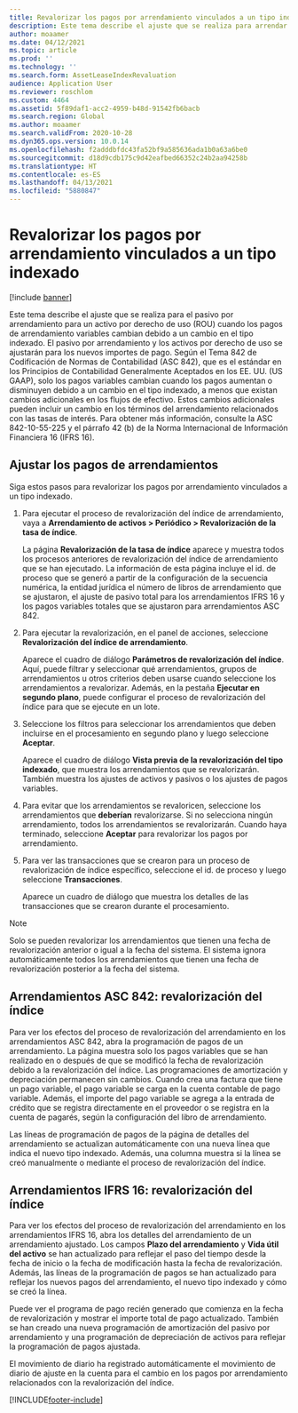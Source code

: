 ```yaml
---
title: Revalorizar los pagos por arrendamiento vinculados a un tipo indexado
description: Este tema describe el ajuste que se realiza para arrendar el pasivo para un activo por derecho de uso (ROU) cuando los pagos de arrendamiento variables cambian debido a un cambio en el tipo indexado.
author: moaamer
ms.date: 04/12/2021
ms.topic: article
ms.prod: ''
ms.technology: ''
ms.search.form: AssetLeaseIndexRevaluation
audience: Application User
ms.reviewer: roschlom
ms.custom: 4464
ms.assetid: 5f89daf1-acc2-4959-b48d-91542fb6bacb
ms.search.region: Global
ms.author: moaamer
ms.search.validFrom: 2020-10-28
ms.dyn365.ops.version: 10.0.14
ms.openlocfilehash: f2adddbfdc43fa52bf9a585636ada1b0a63a6be0
ms.sourcegitcommit: d18d9cdb175c9d42eafbed66352c24b2aa94258b
ms.translationtype: HT
ms.contentlocale: es-ES
ms.lasthandoff: 04/13/2021
ms.locfileid: "5880847"
---
```

# <a name="revalue-lease-payments-that-are-linked-to-an-index-rate"></a>Revalorizar los pagos por arrendamiento vinculados a un tipo indexado

[!include [banner](../includes/banner.md)]

Este tema describe el ajuste que se realiza para el pasivo por arrendamiento para un activo por derecho de uso (ROU) cuando los pagos de arrendamiento variables cambian debido a un cambio en el tipo indexado. El pasivo por arrendamiento y los activos por derecho de uso se ajustarán para los nuevos importes de pago. Según el Tema 842 de Codificación de Normas de Contabilidad (ASC 842), que es el estándar en los Principios de Contabilidad Generalmente Aceptados en los EE. UU. (US GAAP), solo los pagos variables cambian cuando los pagos aumentan o disminuyen debido a un cambio en el tipo indexado, a menos que existan cambios adicionales en los flujos de efectivo. Estos cambios adicionales pueden incluir un cambio en los términos del arrendamiento relacionados con las tasas de interés. Para obtener más información, consulte la ASC 842-10-55-225 y el párrafo 42 (b) de la Norma Internacional de Información Financiera 16 (IFRS 16).

## <a name="adjust-lease-payments"></a>Ajustar los pagos de arrendamientos

Siga estos pasos para revalorizar los pagos por arrendamiento vinculados a un tipo indexado.

1. Para ejecutar el proceso de revalorización del índice de arrendamiento, vaya a **Arrendamiento de activos \> Periódico \> Revalorización de la tasa de índice**.

    La página **Revalorización de la tasa de índice** aparece y muestra todos los procesos anteriores de revalorización del índice de arrendamiento que se han ejecutado. La información de esta página incluye el id. de proceso que se generó a partir de la configuración de la secuencia numérica, la entidad jurídica el número de libros de arrendamiento que se ajustaron, el ajuste de pasivo total para los arrendamientos IFRS 16 y los pagos variables totales que se ajustaron para arrendamientos ASC 842.

2. Para ejecutar la revalorización, en el panel de acciones, seleccione **Revalorización del índice de arrendamiento**.

    Aparece el cuadro de diálogo **Parámetros de revalorización del índice**. Aquí, puede filtrar y seleccionar qué arrendamientos, grupos de arrendamientos u otros criterios deben usarse cuando seleccione los arrendamientos a revalorizar. Además, en la pestaña **Ejecutar en segundo plano**, puede configurar el proceso de revalorización del índice para que se ejecute en un lote.

4. Seleccione los filtros para seleccionar los arrendamientos que deben incluirse en el procesamiento en segundo plano y luego seleccione **Aceptar**.

    Aparece el cuadro de diálogo **Vista previa de la revalorización del tipo indexado**, que muestra los arrendamientos que se revalorizarán. También muestra los ajustes de activos y pasivos o los ajustes de pagos variables.
    
5. Para evitar que los arrendamientos se revaloricen, seleccione los arrendamientos que **deberían** revalorizarse. Si no selecciona ningún arrendamiento, todos los arrendamientos se revalorizarán. Cuando haya terminado, seleccione **Aceptar** para revalorizar los pagos por arrendamiento.
6. Para ver las transacciones que se crearon para un proceso de revalorización de índice específico, seleccione el id. de proceso y luego seleccione **Transacciones**.

    Aparece un cuadro de diálogo que muestra los detalles de las transacciones que se crearon durante el procesamiento.

> [!NOTE]
> Solo se pueden revalorizar los arrendamientos que tienen una fecha de revalorización anterior o igual a la fecha del sistema. El sistema ignora automáticamente todos los arrendamientos que tienen una fecha de revalorización posterior a la fecha del sistema.

## <a name="asc-842-leases--index-revaluation"></a>Arrendamientos ASC 842: revalorización del índice

Para ver los efectos del proceso de revalorización del arrendamiento en los arrendamientos ASC 842, abra la programación de pagos de un arrendamiento. La página muestra solo los pagos variables que se han realizado en o después de que se modificó la fecha de revalorización debido a la revalorización del índice. Las programaciones de amortización y depreciación permanecen sin cambios. Cuando crea una factura que tiene un pago variable, el pago variable se carga en la cuenta contable de pago variable. Además, el importe del pago variable se agrega a la entrada de crédito que se registra directamente en el proveedor o se registra en la cuenta de pagarés, según la configuración del libro de arrendamiento.

Las líneas de programación de pagos de la página de detalles del arrendamiento se actualizan automáticamente con una nueva línea que indica el nuevo tipo indexado. Además, una columna muestra si la línea se creó manualmente o mediante el proceso de revalorización del índice.

## <a name="ifrs-16-leases--index-revaluation"></a>Arrendamientos IFRS 16: revalorización del índice

Para ver los efectos del proceso de revalorización del arrendamiento en los arrendamientos IFRS 16, abra los detalles del arrendamiento de un arrendamiento ajustado. Los campos **Plazo del arrendamiento** y **Vida útil del activo** se han actualizado para reflejar el paso del tiempo desde la fecha de inicio o la fecha de modificación hasta la fecha de revalorización. Además, las líneas de la programación de pagos se han actualizado para reflejar los nuevos pagos del arrendamiento, el nuevo tipo indexado y cómo se creó la línea.

Puede ver el programa de pago recién generado que comienza en la fecha de revalorización y mostrar el importe total de pago actualizado. También se han creado una nueva programación de amortización del pasivo por arrendamiento y una programación de depreciación de activos para reflejar la programación de pagos ajustada.

El movimiento de diario ha registrado automáticamente el movimiento de diario de ajuste en la cuenta para el cambio en los pagos por arrendamiento relacionados con la revalorización del índice.


[!INCLUDE[footer-include](../../includes/footer-banner.md)]
